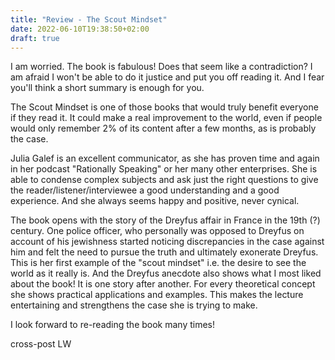 ```yaml
---
title: "Review - The Scout Mindset"
date: 2022-06-10T19:38:50+02:00
draft: true
---
```


I am worried. The book is fabulous! Does that seem like a contradiction? I am
afraid I won't be able to do it justice and put you off reading it. And I fear
you'll think a short summary is enough for you.

The Scout Mindset is one of those books that would truly benefit everyone if
they read it. It could make a real improvement to the world, even if people
would only remember 2% of its content after a few months, as is probably the
case.

Julia Galef is an excellent communicator, as she has proven time and again in
her podcast "Rationally Speaking" or her many other enterprises. She is able to
condense complex subjects and ask just the right questions to give the
reader/listener/interviewee a good understanding and a good experience. And she
always seems happy and positive, never cynical.

The book opens with the story of the Dreyfus affair in France in the 19th (?)
century. One police officer, who personally was opposed to Dreyfus on account
of his jewishness started noticing discrepancies in the case against him and
felt the need to pursue the truth and ultimately exonerate Dreyfus. This is her
first example of the "scout mindset" i.e. the desire to see the world as it
really is. And the Dreyfus anecdote also shows what I most liked about the
book! It is one story after another. For every theoretical concept she shows
practical applications and examples. This makes the lecture entertaining and
strengthens the case she is trying to make.



I look forward to re-reading the book many times!

cross-post LW
